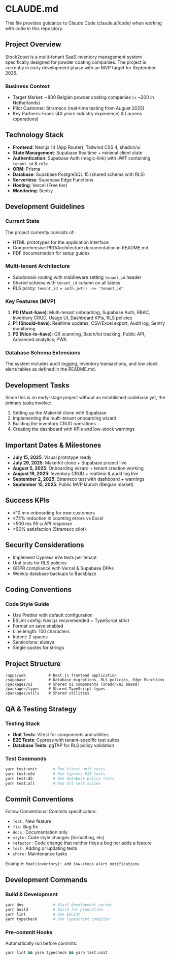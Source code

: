 # CLAUDE.md

This file provides guidance to Claude Code (claude.ai/code) when working with code in this repository.

## Project Overview

Stock2coat is a multi-tenant SaaS inventory management system specifically designed for powder coating companies. The project is currently in early development phase with an MVP target for September 2025.

### Business Context
- Target Market: ~800 Belgian powder coating companies (+ ~200 in Netherlands)
- Pilot Customer: Strameco (real-time testing from August 2025)
- Key Partners: Frank (40 years industry experience) & Laurens (operations)

## Technology Stack

- **Frontend**: Next.js 14 (App Router), Tailwind CSS 4, shadcn/ui
- **State Management**: Supabase Realtime + minimal client state
- **Authentication**: Supabase Auth (magic-link) with JWT containing `tenant_id` & `role`
- **ORM**: Prisma
- **Database**: Supabase PostgreSQL 15 (shared schema with RLS)
- **Serverless**: Supabase Edge Functions
- **Hosting**: Vercel (Free tier)
- **Monitoring**: Sentry

## Development Guidelines

### Current State
The project currently consists of:
- HTML prototypes for the application interface
- Comprehensive PRD/Architecture documentation in README.md
- PDF documentation for setup guides

### Multi-tenant Architecture
- Subdomain routing with middleware setting `tenant_id` header
- Shared schema with `tenant_id` column on all tables
- RLS policy: `tenant_id = auth.jwt() ->> 'tenant_id'`

### Key Features (MVP)
1. **P0 (Must-have)**: Multi-tenant onboarding, Supabase Auth, RBAC, Inventory CRUD, Usage UI, Dashboard KPIs, RLS policies
2. **P1 (Should-have)**: Realtime updates, CSV/Excel export, Audit log, Sentry monitoring
3. **P2 (Nice-to-have)**: QR scanning, Batch/lot tracking, Public API, Advanced analytics, PWA

### Database Schema Extensions
The system includes audit logging, inventory transactions, and low stock alerts tables as defined in the README.md.

## Development Tasks

Since this is an early-stage project without an established codebase yet, the primary tasks involve:
1. Setting up the Makerkit clone with Supabase
2. Implementing the multi-tenant onboarding wizard
3. Building the inventory CRUD operations
4. Creating the dashboard with KPIs and low-stock warnings

## Important Dates & Milestones
- **July 15, 2025**: Visual prototype ready
- **July 29, 2025**: Makerkit clone + Supabase project live
- **August 5, 2025**: Onboarding wizard + tenant creation working
- **August 19, 2025**: Inventory CRUD + realtime & audit log live
- **September 2, 2025**: Strameco test with dashboard + warnings
- **September 15, 2025**: Public MVP launch (Belgian market)

## Success KPIs
- ≤10 min onboarding for new customers
- ≥75% reduction in counting errors vs Excel
- <500 ms 95-p API response
- ≥90% satisfaction (Strameco pilot)

## Security Considerations
- Implement Cypress e2e tests per tenant
- Unit tests for RLS policies
- GDPR compliance with Vercel & Supabase DPAs
- Weekly database backups to Backblaze

## Coding Conventions

### Code Style Guide
- Use Prettier with default configuration
- ESLint config: Next.js recommended + TypeScript strict
- Format on save enabled
- Line length: 100 characters
- Indent: 2 spaces
- Semicolons: always
- Single quotes for strings

## Project Structure

```
/apps/web          # Next.js frontend application
/supabase          # Database migrations, RLS policies, Edge Functions
/packages/ui       # Shared UI components (shadcn/ui based)
/packages/types    # Shared TypeScript types
/packages/utils    # Shared utilities
```

## QA & Testing Strategy

### Testing Stack
- **Unit Tests**: Vitest for components and utilities
- **E2E Tests**: Cypress with tenant-specific test suites
- **Database Tests**: pgTAP for RLS policy validation

### Test Commands
```bash
yarn test:unit       # Run Vitest unit tests
yarn test:e2e        # Run Cypress E2E tests
yarn test:db         # Run database policy tests
yarn test:all        # Run all test suites
```

## Commit Conventions

Follow Conventional Commits specification:
- `feat:` New feature
- `fix:` Bug fix
- `docs:` Documentation only
- `style:` Code style changes (formatting, etc)
- `refactor:` Code change that neither fixes a bug nor adds a feature
- `test:` Adding or updating tests
- `chore:` Maintenance tasks

Example: `feat(inventory): add low-stock alert notifications`

## Development Commands

### Build & Development
```bash
yarn dev             # Start development server
yarn build           # Build for production
yarn lint            # Run ESLint
yarn typecheck       # Run TypeScript compiler
```

### Pre-commit Hooks
Automatically run before commits:
```bash
yarn lint && yarn typecheck && yarn test:unit
```